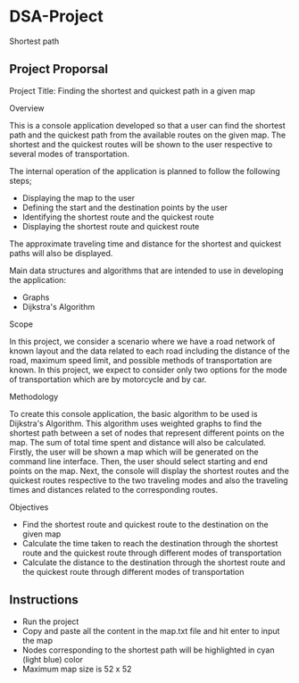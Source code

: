 # DSA-Project
Shortest path

Project Proporsal
-----------------------------------------------------------------------------------------------------------------------------------------------------------------------
Project Title: Finding the shortest and quickest path in a given map

Overview

This is a console application developed so that a user can find the shortest path and the quickest path from the available routes on the given map. 
The shortest and the quickest routes will be shown to the user respective to several modes of transportation.

The internal operation of the application is planned to follow the following steps;

* Displaying the map to the user
* Defining the start and the destination points by the user
* Identifying the shortest route and the quickest route
* Displaying the shortest route and quickest route
  
The approximate traveling time and distance for the shortest and quickest paths will also be displayed.

Main data structures and algorithms that are intended to use in developing the application:

* Graphs
* Dijkstra's Algorithm
  
Scope

In this project, we consider a scenario where we have a road network of known layout and the data related to each road including the distance of the road, 
maximum speed limit, and possible methods of transportation are known. In this project, we expect to consider only two options for the mode of transportation 
which are by motorcycle and by car.

Methodology

To create this console application, the basic algorithm to be used is Dijkstra's Algorithm. This algorithm uses weighted graphs to find the shortest path between 
a set of nodes that represent different points on the map. The sum of total time spent and distance will also be calculated. Firstly, the user will be shown a map 
which will be generated on the command line interface. Then, the user should select starting and end points on the map. Next, the console will display the shortest 
routes and the quickest routes respective to the two traveling modes and also the traveling times and distances related to the corresponding routes.

Objectives

* Find the shortest route and quickest route to the destination on the given map
* Calculate the time taken to reach the destination through the shortest route and the quickest route through different modes of transportation
* Calculate the distance to the destination through the shortest route and the quickest route through different modes of transportation

Instructions
-----------------------------------------------------------------------------------------------------------------------------------------------------------------------
* Run the project
* Copy and paste all the content in the map.txt file and hit enter to input the map
* Nodes corresponding to the shortest path will be highlighted in cyan (light blue) color
* Maximum map size is 52 x 52

